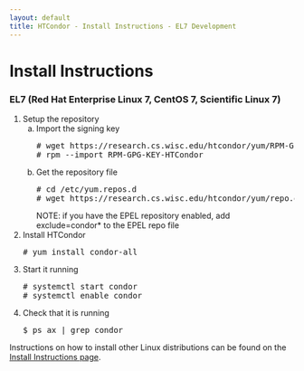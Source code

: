 ```yaml
---
layout: default
title: HTCondor - Install Instructions - EL7 Development
---
```


<h1>Install Instructions</h1>


<!-- Page body -->

<h3>EL7 (Red Hat Enterprise Linux 7, CentOS 7, Scientific Linux 7)</h3>
<ol>
    <li>
        Setup the repository
        <ol type="a">
            <li>
                Import the signing key
                <pre># wget https://research.cs.wisc.edu/htcondor/yum/RPM-GPG-KEY-HTCondor
# rpm --import RPM-GPG-KEY-HTCondor</pre>
            </li>
            <li>
                Get the repository file
                <pre># cd /etc/yum.repos.d
# wget https://research.cs.wisc.edu/htcondor/yum/repo.d/htcondor-development-rhel7.repo</pre>
                NOTE: if you have the EPEL repository enabled, add exclude=condor* to the EPEL repo file
            </li>
        </ol>
    </li>
    <li>
        Install HTCondor
        <pre># yum install condor-all</pre>
    </li>
    <li>
        Start it running
        <pre># systemctl start condor
# systemctl enable condor</pre>
    </li>
    <li>
        Check that it is running
        <pre>$ ps ax | grep condor</pre>
    </li>
</ol>

<p>
    Instructions on how to install other Linux distributions can be found on the <a href="{{ '/instructions' | relative_url }}">Install Instructions page</a>.
</p>